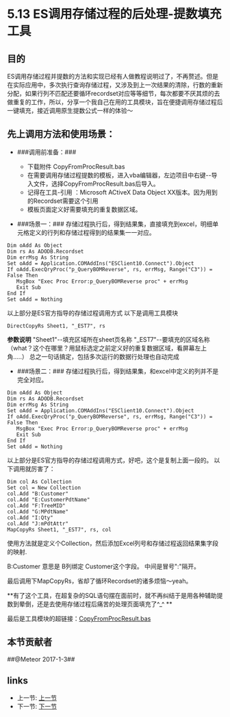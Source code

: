 # 5.13 ES调用存储过程的后处理-提数填充工具
## **目的**
ES调用存储过程并提数的方法和实现已经有人做教程说明过了，不再赘述。但是在实际应用中，多次执行查询存储过程，又涉及到上一次结果的清除，行数的重新分配，如果行列不匹配还要循环recordset对应等等细节，每次都要不厌其烦的去做重复的工作，所以，分享一个我自己在用的工具模块，旨在便捷调用存储过程后一键填充，接近调用原生提数公式一样的体验～

## **先上调用方法和使用场景：**
-  ###调用前准备：###

   + 下载附件 CopyFromProcResult.bas 
   + 在需要调用存储过程提数的模板，进入vba编辑器，左边项目中右键--导入文件，选择CopyFromProcResult.bas后导入。
   + 记得在工具-引用 ：Microsoft ACtiveX Data Object XX版本。因为用到的Recordset需要这个引用
   + 模板页面定义好需要填充的重复数据区域。

-  ###场景一：###
   存储过程执行后，得到结果集，直接填充到excel，明细单元格定义的行列和存储过程得到的结果集一一对应。
``` vbscript
Dim oAdd As Object
Dim rs As ADODB.Recordset
Dim errMsg As String
Set oAdd = Application.COMAddIns("ESClient10.Connect").Object
If oAdd.ExecQryProc("p_QueryBOMReverse", rs, errMsg, Range("C3")) = False Then
   MsgBox "Exec Proc Error:p_QueryBOMReverse proc" + errMsg
   Exit Sub
End If
Set oAdd = Nothing
```
以上部分是ES官方指导的存储过程调用方式
以下是调用工具模块
``` vbscript
DirectCopyRs Sheet1, "_EST7", rs
```

__参数说明__
	"Sheet1"--填充区域所在sheet页名称 
	"_EST7"--要填充的区域名称（what？这个在哪里？用鼠标选定之前定义好的重复数据区域，看屏幕左上角.....）
总之一句话搞定，包括多次运行的数据行处理也自动完成
-  ###场景二：###
   存储过程执行后，得到结果集，和excel中定义的列并不是完全对应。
``` vbscript
Dim oAdd As Object
Dim rs As ADODB.Recordset
Dim errMsg As String
Set oAdd = Application.COMAddIns("ESClient10.Connect").Object
If oAdd.ExecQryProc("p_QueryBOMReverse", rs, errMsg, Range("C3")) = False Then
   MsgBox "Exec Proc Error:p_QueryBOMReverse proc" + errMsg
   Exit Sub
End If
Set oAdd = Nothing
```
以上部分是ES官方指导的存储过程调用方式，好吧，这个是复制上面一段的。 
以下调用就厉害了：
```vbscript
Dim col As Collection
Set col = New Collection
col.Add "B:Customer"
col.Add "E:CustomerPdtName"
col.Add "F:TreeMID"
col.Add "G:MPdtName"
col.Add "I:Qty"
col.Add "J:mPdtAttr"
MapCopyRs Sheet1, "_EST7", rs, col
```

使用方法就是定义个Collection，然后添加Excel列号和存储过程返回结果集字段的映射.

B:Customer 意思是 B列绑定 Customer这个字段。 中间是冒号":"隔开。 

最后调用下MapCopyRs，省却了循环Recordset的诸多烦恼～yeah。

**有了这个工具，在超复杂的SQL语句摆在面前时，就不再纠结于是用各种辅助提数到晕倒，还是去使用存储过程后痛苦的处理页面填充了^_^  **

最后是工具模块的超链接：[CopyFromProcResult.bas](/src/CopyFromProcResult.bas)

## 本节贡献者
##@Meteor 2017-1-3##

## links
  * 上一节: [上一节](<05.12.md>)
  * 下一节: [下一节](<06.0.md>)
